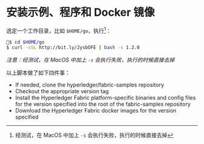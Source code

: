 # 安装示例、程序和 Docker 镜像

选定一个工作目录，比如 `$HOME/go`，执行[^1]：

```bash
$ cd $HOME/go
$ curl -sSL http://bit.ly/2ysbOFE | bash -s 1.2.0
```

*注意：经测试，在 MacOS 中加上 `-s` 会执行失败，执行的时候直接去掉*

以上脚本做了如下四件事：

- If needed, clone the hyperledger/fabric-samples repository
- Checkout the appropriate version tag
- Install the Hyperledger Fabric platform-specific binaries and config files for the version specified into the root of the fabric-samples repository
- Download the Hyperledger Fabric docker images for the version specified

[^1]:经测试，在 MacOS 中加上 `-s` 会执行失败，执行的时候直接去掉